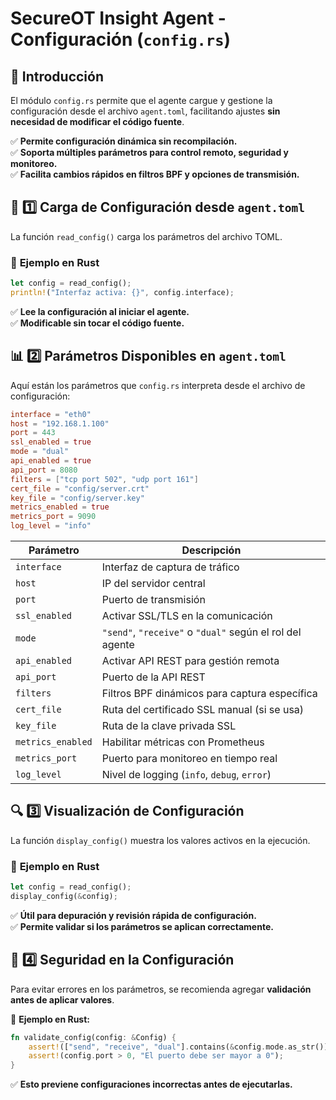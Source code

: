 # SecureOT Insight Agent - Configuración (`config.rs`)

## 📌 Introducción
El módulo `config.rs` permite que el agente cargue y gestione la configuración desde el archivo `agent.toml`, facilitando ajustes **sin necesidad de modificar el código fuente**.

✅ **Permite configuración dinámica sin recompilación.**  
✅ **Soporta múltiples parámetros para control remoto, seguridad y monitoreo.**  
✅ **Facilita cambios rápidos en filtros BPF y opciones de transmisión.**  

## 🚀 **1️⃣ Carga de Configuración desde `agent.toml`**
La función `read_config()` carga los parámetros del archivo TOML.

### 📌 **Ejemplo en Rust**
```rust
let config = read_config();
println!("Interfaz activa: {}", config.interface);
```

✅ **Lee la configuración al iniciar el agente.**  
✅ **Modificable sin tocar el código fuente.**  

## 📊 **2️⃣ Parámetros Disponibles en `agent.toml`**
Aquí están los parámetros que `config.rs` interpreta desde el archivo de configuración:

```toml
interface = "eth0"
host = "192.168.1.100"
port = 443
ssl_enabled = true
mode = "dual"
api_enabled = true
api_port = 8080
filters = ["tcp port 502", "udp port 161"]
cert_file = "config/server.crt"
key_file = "config/server.key"
metrics_enabled = true
metrics_port = 9090
log_level = "info"
```

| Parámetro       | Descripción |
|----------------|------------|
| `interface`    | Interfaz de captura de tráfico |
| `host`        | IP del servidor central |
| `port`        | Puerto de transmisión |
| `ssl_enabled` | Activar SSL/TLS en la comunicación |
| `mode`        | `"send"`, `"receive"` o `"dual"` según el rol del agente |
| `api_enabled` | Activar API REST para gestión remota |
| `api_port`    | Puerto de la API REST |
| `filters`     | Filtros BPF dinámicos para captura específica |
| `cert_file`   | Ruta del certificado SSL manual (si se usa) |
| `key_file`    | Ruta de la clave privada SSL |
| `metrics_enabled` | Habilitar métricas con Prometheus |
| `metrics_port` | Puerto para monitoreo en tiempo real |
| `log_level`   | Nivel de logging (`info`, `debug`, `error`) |

## 🔍 **3️⃣ Visualización de Configuración**
La función `display_config()` muestra los valores activos en la ejecución.

### 📌 **Ejemplo en Rust**
```rust
let config = read_config();
display_config(&config);
```

✅ **Útil para depuración y revisión rápida de configuración.**  
✅ **Permite validar si los parámetros se aplican correctamente.**  

## 🔐 **4️⃣ Seguridad en la Configuración**
Para evitar errores en los parámetros, se recomienda agregar **validación antes de aplicar valores**.

📌 **Ejemplo en Rust:**
```rust
fn validate_config(config: &Config) {
    assert!(["send", "receive", "dual"].contains(&config.mode.as_str()), "Modo inválido");
    assert!(config.port > 0, "El puerto debe ser mayor a 0");
}
```

✅ **Esto previene configuraciones incorrectas antes de ejecutarlas.**  

